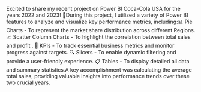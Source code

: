  Excited to share my recent project on Power BI Coca-Cola USA for the years 2022 and 2023! 🚀During this project, I utilized a variety of Power BI features to analyze and visualize key performance metrics, including:📊 Pie Charts - To represent the market share distribution across different Regions. 📈 Scatter Column Charts - To highlight the correlation between total sales and profit . 📌 KPIs - To track essential business metrics and monitor progress against targets. 🔍 Slicers - To enable dynamic filtering and provide a user-friendly experience. 📋 Tables - To display detailed all data and summary statistics.A key accomplishment was calculating the average total sales, providing valuable insights into performance trends over these two crucial years. 
